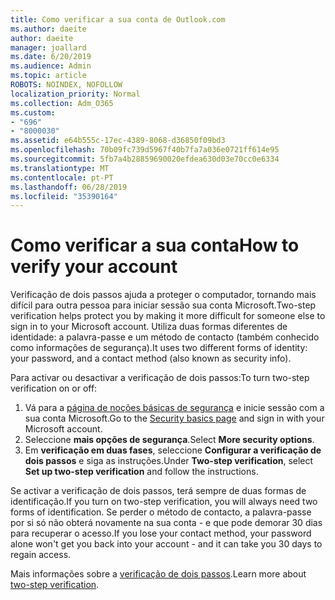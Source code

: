 ```yaml
---
title: Como verificar a sua conta de Outlook.com
ms.author: daeite
author: daeite
manager: joallard
ms.date: 6/20/2019
ms.audience: Admin
ms.topic: article
ROBOTS: NOINDEX, NOFOLLOW
localization_priority: Normal
ms.collection: Adm_O365
ms.custom:
- "696"
- "8000030"
ms.assetid: e64b555c-17ec-4389-8068-d36850f09bd3
ms.openlocfilehash: 70b09fc739d5967f40b7fa7a036e0721ff614e95
ms.sourcegitcommit: 5fb7a4b28859690020efdea630d03e70cc0e6334
ms.translationtype: MT
ms.contentlocale: pt-PT
ms.lasthandoff: 06/28/2019
ms.locfileid: "35390164"
---
```

# <a name="how-to-verify-your-account"></a><span data-ttu-id="ab059-102">Como verificar a sua conta</span><span class="sxs-lookup"><span data-stu-id="ab059-102">How to verify your account</span></span>

<span data-ttu-id="ab059-103">Verificação de dois passos ajuda a proteger o computador, tornando mais difícil para outra pessoa para iniciar sessão sua conta Microsoft.</span><span class="sxs-lookup"><span data-stu-id="ab059-103">Two-step verification helps protect you by making it more difficult for someone else to sign in to your Microsoft account.</span></span> <span data-ttu-id="ab059-104">Utiliza duas formas diferentes de identidade: a palavra-passe e um método de contacto (também conhecido como informações de segurança).</span><span class="sxs-lookup"><span data-stu-id="ab059-104">It uses two different forms of identity: your password, and a contact method (also known as security info).</span></span>
  
<span data-ttu-id="ab059-105">Para activar ou desactivar a verificação de dois passos:</span><span class="sxs-lookup"><span data-stu-id="ab059-105">To turn two-step verification on or off:</span></span>
  
1. <span data-ttu-id="ab059-106">Vá para a [página de noções básicas de segurança](https://go.microsoft.com/fwlink/?linkid=842325) e inicie sessão com a sua conta Microsoft.</span><span class="sxs-lookup"><span data-stu-id="ab059-106">Go to the [Security basics page](https://go.microsoft.com/fwlink/?linkid=842325) and sign in with your Microsoft account.</span></span>
2. <span data-ttu-id="ab059-107">Seleccione **mais opções de segurança**.</span><span class="sxs-lookup"><span data-stu-id="ab059-107">Select **More security options**.</span></span>
3. <span data-ttu-id="ab059-108">Em **verificação em duas fases**, seleccione **Configurar a verificação de dois passos** e siga as instruções.</span><span class="sxs-lookup"><span data-stu-id="ab059-108">Under **Two-step verification**, select **Set up two-step verification** and follow the instructions.</span></span>

<span data-ttu-id="ab059-109">Se activar a verificação de dois passos, terá sempre de duas formas de identificação.</span><span class="sxs-lookup"><span data-stu-id="ab059-109">If you turn on two-step verification, you will always need two forms of identification.</span></span> <span data-ttu-id="ab059-110">Se perder o método de contacto, a palavra-passe por si só não obterá novamente na sua conta - e que pode demorar 30 dias para recuperar o acesso.</span><span class="sxs-lookup"><span data-stu-id="ab059-110">If you lose your contact method, your password alone won't get you back into your account - and it can take you 30 days to regain access.</span></span>
  
<span data-ttu-id="ab059-111">Mais informações sobre a [verificação de dois passos](https://go.microsoft.com/fwlink/?linkid=872270).</span><span class="sxs-lookup"><span data-stu-id="ab059-111">Learn more about [two-step verification](https://go.microsoft.com/fwlink/?linkid=872270).</span></span>
  